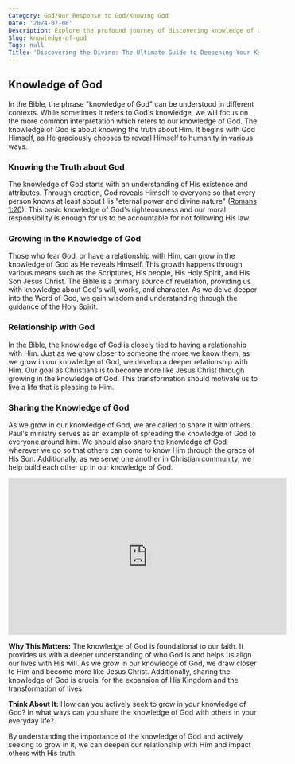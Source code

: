 ```yaml
---
Category: God/Our Response to God/Knowing God
Date: '2024-07-08'
Description: Explore the profound journey of discovering knowledge of God in this enlightening article. Unveil the depths of spiritual understanding and connection.
Slug: knowledge-of-god
Tags: null
Title: 'Discovering the Divine: The Ultimate Guide to Deepening Your Knowledge of God'
---
```


## Knowledge of God

In the Bible, the phrase "knowledge of God" can be understood in different contexts. While sometimes it refers to God's knowledge, we will focus on the more common interpretation which refers to our knowledge of God. The knowledge of God is about knowing the truth about Him. It begins with God Himself, as He graciously chooses to reveal Himself to humanity in various ways.

### Knowing the Truth about God
The knowledge of God starts with an understanding of His existence and attributes. Through creation, God reveals Himself to everyone so that every person knows at least about His "eternal power and divine nature" ([Romans 1:20](https://www.bibleref.com/Romans/1/Romans-1-20.html)). This basic knowledge of God's righteousness and our moral responsibility is enough for us to be accountable for not following His law.

### Growing in the Knowledge of God
Those who fear God, or have a relationship with Him, can grow in the knowledge of God as He reveals Himself. This growth happens through various means such as the Scriptures, His people, His Holy Spirit, and His Son Jesus Christ. The Bible is a primary source of revelation, providing us with knowledge about God's will, works, and character. As we delve deeper into the Word of God, we gain wisdom and understanding through the guidance of the Holy Spirit.

### Relationship with God
In the Bible, the knowledge of God is closely tied to having a relationship with Him. Just as we grow closer to someone the more we know them, as we grow in our knowledge of God, we develop a deeper relationship with Him. Our goal as Christians is to become more like Jesus Christ through growing in the knowledge of God. This transformation should motivate us to live a life that is pleasing to Him.

### Sharing the Knowledge of God
As we grow in our knowledge of God, we are called to share it with others. Paul's ministry serves as an example of spreading the knowledge of God to everyone around him. We should also share the knowledge of God wherever we go so that others can come to know Him through the grace of His Son. Additionally, as we serve one another in Christian community, we help build each other up in our knowledge of God.


<iframe width="560" height="315" src="https://www.youtube.com/embed/QPywCD-TSd0" frameborder="0" allow="autoplay; encrypted-media" allowfullscreen></iframe>


**Why This Matters:** The knowledge of God is foundational to our faith. It provides us with a deeper understanding of who God is and helps us align our lives with His will. As we grow in our knowledge of God, we draw closer to Him and become more like Jesus Christ. Additionally, sharing the knowledge of God is crucial for the expansion of His Kingdom and the transformation of lives.

**Think About It:** How can you actively seek to grow in your knowledge of God? In what ways can you share the knowledge of God with others in your everyday life?

By understanding the importance of the knowledge of God and actively seeking to grow in it, we can deepen our relationship with Him and impact others with His truth.